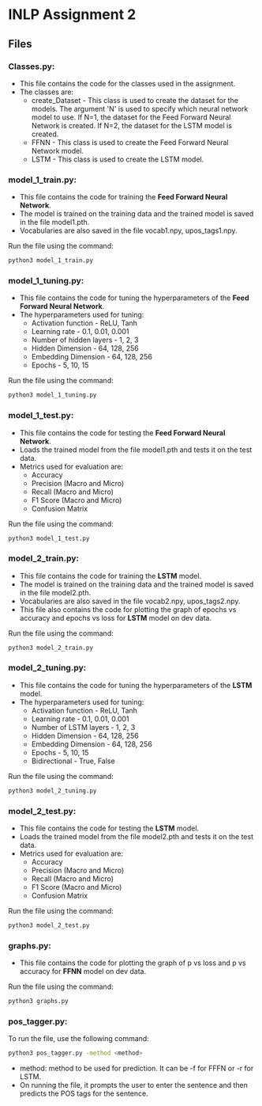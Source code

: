 # INLP Assignment 2

## Files
### Classes.py:
- This file contains the code for the classes used in the assignment.
- The classes are:
    - create_Dataset - This class is used to create the dataset for the models. The argument 'N' is used to specify which neural network model to use. If N=1, the dataset for the Feed Forward Neural Network is created. If N=2, the dataset for the LSTM model is created.
    - FFNN - This class is used to create the Feed Forward Neural Network model.
    - LSTM - This class is used to create the LSTM model.

### model_1_train.py:
- This file contains the code for training the **Feed Forward Neural Network**.
- The model is trained on the training data and the trained model is saved in the file model1.pth.
- Vocabularies are also saved in the file vocab1.npy, upos_tags1.npy.

Run the file using the command: 
```bash
python3 model_1_train.py
```

### model_1_tuning.py:
- This file contains the code for tuning the hyperparameters of the **Feed Forward Neural Network**.
- The hyperparameters used for tuning:
    - Activation function - ReLU, Tanh
    - Learning rate - 0.1, 0.01, 0.001
    - Number of hidden layers - 1, 2, 3
    - Hidden Dimension - 64, 128, 256
    - Embedding Dimension - 64, 128, 256
    - Epochs - 5, 10, 15

Run the file using the command:
```bash
python3 model_1_tuning.py
```

### model_1_test.py:
- This file contains the code for testing the **Feed Forward Neural Network**.
- Loads the trained model from the file model1.pth and tests it on the test data.
- Metrics used for evaluation are:
    - Accuracy
    - Precision (Macro and Micro)
    - Recall (Macro and Micro)
    - F1 Score (Macro and Micro)
    - Confusion Matrix

Run the file using the command:
```bash
python3 model_1_test.py
```

### model_2_train.py:
- This file contains the code for training the **LSTM** model.
- The model is trained on the training data and the trained model is saved in the file model2.pth.
- Vocabularies are also saved in the file vocab2.npy, upos_tags2.npy.
- This file also contains the code for plotting the graph of epochs vs accuracy and epochs vs loss for **LSTM** model on dev data.

Run the file using the command:
```bash
python3 model_2_train.py
```

### model_2_tuning.py:
- This file contains the code for tuning the hyperparameters of the **LSTM** model.
- The hyperparameters used for tuning:
    - Activation function - ReLU, Tanh
    - Learning rate - 0.1, 0.01, 0.001
    - Number of LSTM layers - 1, 2, 3
    - Hidden Dimension - 64, 128, 256
    - Embedding Dimension - 64, 128, 256
    - Epochs - 5, 10, 15
    - Bidirectional - True, False

Run the file using the command:
```bash
python3 model_2_tuning.py
```

### model_2_test.py:
- This file contains the code for testing the **LSTM** model.
- Loads the trained model from the file model2.pth and tests it on the test data.
- Metrics used for evaluation are:
    - Accuracy
    - Precision (Macro and Micro)
    - Recall (Macro and Micro)
    - F1 Score (Macro and Micro)
    - Confusion Matrix

Run the file using the command:
```bash
python3 model_2_test.py
```

### graphs.py:
- This file contains the code for plotting the graph of p vs loss and p vs accuracy for **FFNN** model on dev data.

Run the file using the command:
```bash
python3 graphs.py
```

### pos_tagger.py:
To run the file, use the following command:
```bash
python3 pos_tagger.py -method <method>
```
- method: method to be used for prediction. It can be -f for FFFN or -r for LSTM.
- On running the file, it prompts the user to enter the sentence and then predicts the POS tags for the sentence.


